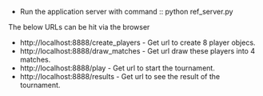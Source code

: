 
- Run the application server with command :: python ref_server.py

The below URLs can be hit via the browser

- http://localhost:8888/create_players - Get url to create 8 player objecs.
- http://localhost:8888/draw_matches - Get url draw these players into 4 matches.
- http://localhost:8888/play - Get url to start the tournament.
- http://localhost:8888/results - Get url to see the result of the tournament. 


